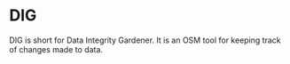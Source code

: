 # DIG
DIG is short for Data Integrity Gardener. It is an OSM tool for keeping track of changes made to data.
